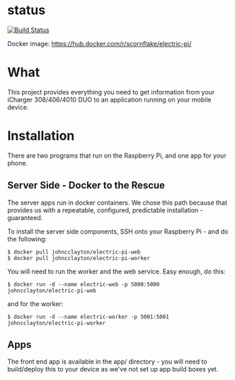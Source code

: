 # status
[![Build Status](https://travis-ci.org/johncclayton/electric.svg?branch=master)](https://travis-ci.org/johncclayton/electric)

Docker image: https://hub.docker.com/r/scornflake/electric-pi/

# What
This project provides everything you need to get information from your iCharger 308/406/4010 DUO to an application
running on your mobile device.  

# Installation
There are two programs that run on the Raspberry Pi, and one app for your phone.

## Server Side - Docker to the Rescue
The server apps run in docker containers.  We chose this path because that provides
us with a repeatable, configured, predictable installation - guaranteed.

To install the server side components, SSH onto your Raspberry Pi - and
do the following:


    $ docker pull johncclayton/electric-pi-web
    $ docker pull johncclayton/electric-pi-worker
    
You will need to run the worker and the web service.  Easy enough, do this:

    $ docker run -d --name electric-web -p 5000:5000 johncclayton/electric-pi-web
    
and for the worker:    

    $ docker run -d --name electric-worker -p 5001:5001 johncclayton/electric-pi-worker

## Apps
The front end app is available in the app/ directory - you will need to build/deploy this to your device as
we've not set up app build boxes yet.